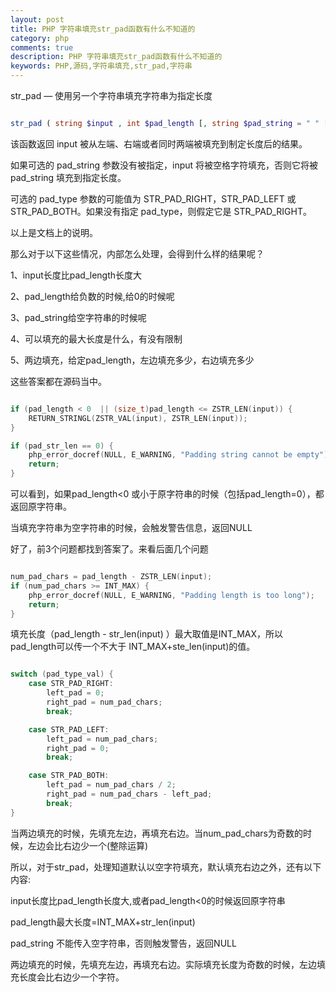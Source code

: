 ```yaml
---
layout: post
title: PHP 字符串填充str_pad函数有什么不知道的
category: php
comments: true
description: PHP 字符串填充str_pad函数有什么不知道的
keywords: PHP,源码,字符串填充,str_pad,字符串
---
```


str_pad — 使用另一个字符串填充字符串为指定长度

```php

str_pad ( string $input , int $pad_length [, string $pad_string = " " [, int $pad_type = STR_PAD_RIGHT ]] ) : string

```

该函数返回 input 被从左端、右端或者同时两端被填充到制定长度后的结果。

如果可选的 pad_string 参数没有被指定，input 将被空格字符填充，否则它将被 pad_string 填充到指定长度。

可选的 pad_type 参数的可能值为 STR_PAD_RIGHT，STR_PAD_LEFT 或 STR_PAD_BOTH。如果没有指定 pad_type，则假定它是 STR_PAD_RIGHT。

以上是文档上的说明。

	
	

那么对于以下这些情况，内部怎么处理，会得到什么样的结果呢？

	


1、input长度比pad_length长度大

2、pad_length给负数的时候,给0的时候呢

3、pad_string给空字符串的时候呢

4、可以填充的最大长度是什么，有没有限制

5、两边填充，给定pad_length，左边填充多少，右边填充多少

<!-- more -->

这些答案都在源码当中。


```c

if (pad_length < 0  || (size_t)pad_length <= ZSTR_LEN(input)) {
	RETURN_STRINGL(ZSTR_VAL(input), ZSTR_LEN(input));
}

if (pad_str_len == 0) {
	php_error_docref(NULL, E_WARNING, "Padding string cannot be empty");
	return;
}

```

可以看到，如果pad_length<0 或小于原字符串的时候（包括pad_length=0），都返回原字符串。

当填充字符串为空字符串的时候，会触发警告信息，返回NULL


好了，前3个问题都找到答案了。来看后面几个问题


```c

num_pad_chars = pad_length - ZSTR_LEN(input);
if (num_pad_chars >= INT_MAX) {
	php_error_docref(NULL, E_WARNING, "Padding length is too long");
	return;
}

```
填充长度（pad_length - str_len(input) ）最大取值是INT_MAX，所以pad_length可以传一个不大于 INT_MAX+ste_len(input)的值。


```c

switch (pad_type_val) {
	case STR_PAD_RIGHT:
		left_pad = 0;
		right_pad = num_pad_chars;
		break;

	case STR_PAD_LEFT:
		left_pad = num_pad_chars;
		right_pad = 0;
		break;

	case STR_PAD_BOTH:
		left_pad = num_pad_chars / 2;
		right_pad = num_pad_chars - left_pad;
		break;
}
```

当两边填充的时候，先填充左边，再填充右边。当num_pad_chars为奇数的时候，左边会比右边少一个(整除运算)




所以，对于str_pad，处理知道默认以空字符填充，默认填充右边之外，还有以下内容:


input长度比pad_length长度大,或者pad_length<0的时候返回原字符串

pad_length最大长度=INT_MAX+str_len(input)

pad_string 不能传入空字符串，否则触发警告，返回NULL

两边填充的时候，先填充左边，再填充右边。实际填充长度为奇数的时候，左边填充长度会比右边少一个字符。






